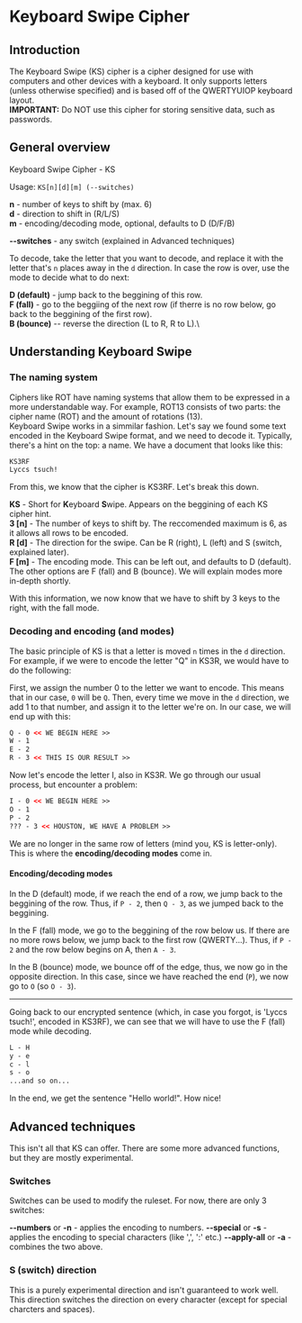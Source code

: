 # Keyboard Swipe Cipher

## Introduction

The Keyboard Swipe (KS) cipher is a cipher designed for use with computers and other devices with a keyboard. It only supports letters (unless otherwise specified) and is based off of the QWERTYUIOP keyboard layout. \
**IMPORTANT:** Do NOT use this cipher for storing sensitive data, such as passwords.

## General overview

Keyboard Swipe Cipher - KS

Usage: `KS[n][d][m] (--switches)`

**n** - number of keys to shift by (max. 6)\
**d** - direction to shift in (R/L/S)\
**m** - encoding/decoding mode, optional, defaults to D (D/F/B)

**--switches** - any switch (explained in Advanced techniques)

To decode, take the letter that you want to decode, and replace it with the letter that's `n` places away in the `d` direction. In case the row is over, use the mode to decide what to do next:

**D (default)** - jump back to the beggining of this row.\
**F (fall)** - go to the beggiing of the next row (if therre is no row below, go back to the beggining of the first row).\
**B (bounce)** -- reverse the direction (L to R, R to L).\

## Understanding Keyboard Swipe

### The naming system

Ciphers like ROT have naming systems that allow them to be expressed in a more understandable way. For example, ROT13 consists of two parts: the cipher name (ROT) and the amount of rotations (13). \
Keyboard Swipe works in a simmilar fashion. Let's say we found some text encoded in the Keyboard Swipe format, and we need to decode it. Typically, there's a hint on the top: a name. We have a document that looks like this:

```md
KS3RF
Lyccs tsuch!
```

From this, we know that the cipher is KS3RF. Let's break this down.

**KS** - Short for **K**eyboard **S**wipe. Appears on the beggining of each KS cipher hint. \
**3 [n]** - The number of keys to shift by. The reccomended maximum is 6, as it allows all rows to be encoded. \
**R [d]** - The direction for the swipe. Can be R (right), L (left) and S (switch, explained later). \
**F [m]** - The encoding mode. This can be left out, and defaults to D (default). The other options are F (fall) and B (bounce). We will explain modes more in-depth shortly.

With this information, we now know that we have to shift by 3 keys to the right, with the fall mode.

### Decoding and encoding (and modes)

The basic principle of KS is that a letter is moved `n` times in the `d` direction. For example, if we were to encode the letter "Q" in KS3R, we would have to do the following:

First, we assign the number 0 to the letter we want to encode. This means that in our case, `0` will be `Q`. Then, every time we move in the `d` direction, we add 1 to that number, and assign it to the letter we're on. In our case, we will end up with this:

```html
Q - 0 << WE BEGIN HERE >>
W - 1
E - 2
R - 3 << THIS IS OUR RESULT >>
```

Now let's encode the letter I, also in KS3R. We go through our usual process, but encounter a problem:

```html
I - 0 << WE BEGIN HERE >>
O - 1
P - 2
??? - 3 << HOUSTON, WE HAVE A PROBLEM >>
```

We are no longer in the same row of letters (mind you, KS is letter-only). This is where the **encoding/decoding modes** come in.

#### Encoding/decoding modes

In the D (default) mode, if we reach the end of a row, we jump back to the beggining of the row. Thus, if `P - 2`, then `Q - 3`, as we jumped back to the beggining.

In the F (fall) mode, we go to the beggining of the row below us. If there are no more rows below, we jump back to the first row (QWERTY...). Thus, if ``P - 2`` and the row below begins on A, then ``A - 3``.

In the B (bounce) mode, we bounce off of the edge, thus, we now go in the opposite direction. In this case, since we have reached the end (`P`), we now go to `O` (so ``O - 3``).

___

Going back to our encrypted sentence (which, in case you forgot, is 'Lyccs tsuch!', encoded in KS3RF), we can see that we will have to use the F (fall) mode while decoding.

```html
L - H
y - e
c - l
s - o
...and so on...
```

In the end, we get the sentence "Hello world!". How nice!

## Advanced techniques

This isn't all that KS can offer. There are some more advanced functions, but they are mostly experimental.

### Switches

Switches can be used to modify the ruleset. For now, there are only 3 switches:

**--numbers** or **-n** - applies the encoding to numbers.
**--special** or **-s** - applies the encoding to special characters (like ',', ':' etc.)
**--apply-all** or **-a** - combines the two above.

### S (switch) direction

This is a purely experimental direction and isn't guaranteed to work well. This direction switches the direction on every character (except for special charcters and spaces).